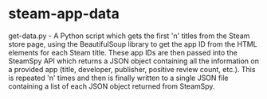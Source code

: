 # steam-app-data

get-data.py - A Python script which gets the first 'n' titles from the Steam store page, using the BeautifulSoup library to get the app ID from the HTML elements for each Steam title. These app IDs are then passed into the SteamSpy API which returns a JSON object containing all the information on a provided app (title, developer, publisher, positive review count, etc.). This is repeated 'n' times and then is finally written to a single JSON file containing a list of each JSON object returned from SteamSpy.
